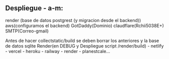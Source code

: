 ## Despliegue - a-m:
render (base de datos postgrest (y migracion desde el backend))
aws(configuramos el backend)
GotDaddy(Dominio)
claudflare(Rchii5038E+)
SMTP(Correo-gmail)


Antes de hacer collectstatic/build se deben borrar los anteriores y la base de datos sqlite
Render(en DEBUG y Despliegue script /render/build) - netlify - vercel - heroku - railway - render - planestcale...



